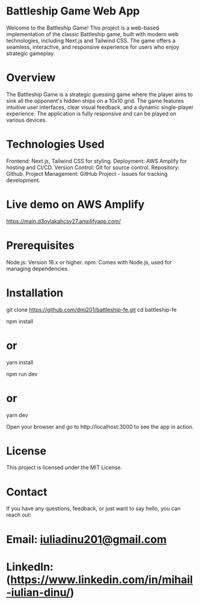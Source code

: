 # Battleship Game Web App

Welcome to the Battleship Game! This project is a web-based implementation of the classic Battleship game, built with modern web technologies, including Next.js and Tailwind CSS. The game offers a seamless, interactive, and responsive experience for users who enjoy strategic gameplay.

# Overview

The Battleship Game is a strategic guessing game where the player aims to sink all the opponent's hidden ships on a 10x10 grid. The game features intuitive user interfaces, clear visual feedback, and a dynamic single-player experience. The application is fully responsive and can be played on various devices.

# Technologies Used

Frontend: Next.js, Tailwind CSS for styling.
Deployment: AWS Amplify for hosting and CI/CD.
Version Control: Git for source control.
Repository: Github.
Project Management: GitHub Project - Issues for tracking development.

# Live demo on AWS Amplify

https://main.d3oylakahcsy27.amplifyapp.com/

# Prerequisites

Node.js: Version 16.x or higher.
npm: Comes with Node.js, used for managing dependencies.

# Installation

git clone https://github.com/dmi201/battleship-fe.git
cd battleship-fe

npm install

# or

yarn install

npm run dev

# or

yarn dev

Open your browser and go to http://localhost:3000 to see the app in action.

# License

This project is licensed under the MIT License.

# Contact

If you have any questions, feedback, or just want to say hello, you can reach out:

# Email: iuliadinu201@gmail.com

# LinkedIn: (https://www.linkedin.com/in/mihail-iulian-dinu/)
